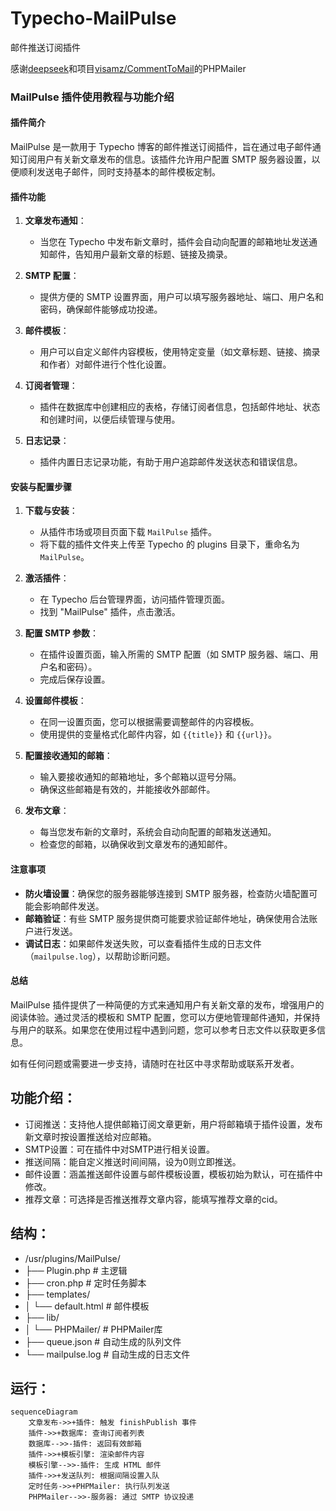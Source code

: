 # Typecho-MailPulse
邮件推送订阅插件

感谢[deepseek](https://www.deepseek.com/)和项目[visamz/CommentToMail](https://github.com/visamz/CommentToMail)的PHPMailer

### MailPulse 插件使用教程与功能介绍

#### 插件简介

MailPulse 是一款用于 Typecho 博客的邮件推送订阅插件，旨在通过电子邮件通知订阅用户有关新文章发布的信息。该插件允许用户配置 SMTP 服务器设置，以便顺利发送电子邮件，同时支持基本的邮件模板定制。

#### 插件功能

1. **文章发布通知**：
   - 当您在 Typecho 中发布新文章时，插件会自动向配置的邮箱地址发送通知邮件，告知用户最新文章的标题、链接及摘录。

2. **SMTP 配置**：
   - 提供方便的 SMTP 设置界面，用户可以填写服务器地址、端口、用户名和密码，确保邮件能够成功投递。

3. **邮件模板**：
   - 用户可以自定义邮件内容模板，使用特定变量（如文章标题、链接、摘录和作者）对邮件进行个性化设置。

4. **订阅者管理**：
   - 插件在数据库中创建相应的表格，存储订阅者信息，包括邮件地址、状态和创建时间，以便后续管理与使用。

5. **日志记录**：
   - 插件内置日志记录功能，有助于用户追踪邮件发送状态和错误信息。

#### 安装与配置步骤

1. **下载与安装**：
   - 从插件市场或项目页面下载 `MailPulse` 插件。
   - 将下载的插件文件夹上传至 Typecho 的 plugins 目录下，重命名为 `MailPulse`。

2. **激活插件**：
   - 在 Typecho 后台管理界面，访问插件管理页面。
   - 找到 "MailPulse" 插件，点击激活。

3. **配置 SMTP 参数**：
   - 在插件设置页面，输入所需的 SMTP 配置（如 SMTP 服务器、端口、用户名和密码）。
   - 完成后保存设置。

4. **设置邮件模板**：
   - 在同一设置页面，您可以根据需要调整邮件的内容模板。
   - 使用提供的变量格式化邮件内容，如 `{{title}}` 和 `{{url}}`。

5. **配置接收通知的邮箱**：
   - 输入要接收通知的邮箱地址，多个邮箱以逗号分隔。
   - 确保这些邮箱是有效的，并能接收外部邮件。

6. **发布文章**：
   - 每当您发布新的文章时，系统会自动向配置的邮箱发送通知。
   - 检查您的邮箱，以确保收到文章发布的通知邮件。

#### 注意事项

- **防火墙设置**：确保您的服务器能够连接到 SMTP 服务器，检查防火墙配置可能会影响邮件发送。
- **邮箱验证**：有些 SMTP 服务提供商可能要求验证邮件地址，确保使用合法账户进行发送。
- **调试日志**：如果邮件发送失败，可以查看插件生成的日志文件（`mailpulse.log`），以帮助诊断问题。

#### 总结

MailPulse 插件提供了一种简便的方式来通知用户有关新文章的发布，增强用户的阅读体验。通过灵活的模板和 SMTP 配置，您可以方便地管理邮件通知，并保持与用户的联系。如果您在使用过程中遇到问题，您可以参考日志文件以获取更多信息。

如有任何问题或需要进一步支持，请随时在社区中寻求帮助或联系开发者。




## 功能介绍：
- 订阅推送：支持他人提供邮箱订阅文章更新，用户将邮箱填于插件设置，发布新文章时按设置推送给对应邮箱。
- SMTP设置：可在插件中对SMTP进行相关设置。
- 推送间隔：能自定义推送时间间隔，设为0则立即推送。
- 邮件设置：涵盖推送邮件设置与邮件模板设置，模板初始为默认，可在插件中修改。
- 推荐文章：可选择是否推送推荐文章内容，能填写推荐文章的cid。



## 结构：
- /usr/plugins/MailPulse/
- ├── Plugin.php             # 主逻辑
- ├── cron.php               # 定时任务脚本
- ├── templates/
- │   └── default.html       # 邮件模板
- ├── lib/
- │   └── PHPMailer/         # PHPMailer库
- ├── queue.json             # 自动生成的队列文件
- └── mailpulse.log          # 自动生成的日志文件

## 运行：
```mermaid
sequenceDiagram
    文章发布->>+插件: 触发 finishPublish 事件
    插件->>+数据库: 查询订阅者列表
    数据库-->>-插件: 返回有效邮箱
    插件->>+模板引擎: 渲染邮件内容
    模板引擎-->>-插件: 生成 HTML 邮件
    插件->>+发送队列: 根据间隔设置入队
    定时任务->>+PHPMailer: 执行队列发送
    PHPMailer-->>-服务器: 通过 SMTP 协议投递
```
